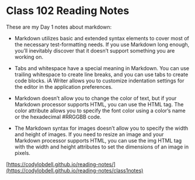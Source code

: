 # Class 102 Reading Notes

These are my Day 1 notes about markdown:

 - Markdown utilizes basic and extended syntax elements to cover most of the necessary test-formatting needs. If you use Markdown long enough, you’ll inevitably discover that it doesn’t support something you are working on. 

 - Tabs and whitespace have a special meaning in Markdown. You can use trailing whitespace to create line breaks, and you can use tabs to create code blocks. iA Writer allows you to customize indentation settings for the editor in the application preferences.

 - Markdown doesn’t allow you to change the color of text, but if your Markdown processor supports HTML, you can use the <font> HTML tag. The color attribute allows you to specify the font color using a color’s name or the hexadecimal #RRGGBB code.
  
 - The Markdown syntax for images doesn’t allow you to specify the width and height of images. If you need to resize an image and your Markdown processor supports HTML, you can use the img HTML tag with the width and height attributes to set the dimensions of an image in pixels.
  
  [https://codylobdell.github.io/reading-notes/](https://codylobdell.github.io/reading-notes/class1notes)
